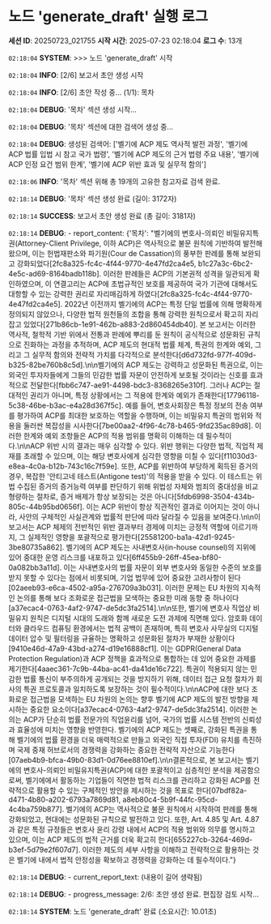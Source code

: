 # 노드 'generate_draft' 실행 로그

**세션 ID**: 20250723_021755
**시작 시간**: 2025-07-23 02:18:04
**로그 수**: 13개

`02:18:04` **SYSTEM**: >>> 노드 'generate_draft' 시작

`02:18:04` **INFO**: [2/6] 보고서 초안 생성 시작

`02:18:04` **INFO**: [2/6] 초안 작성 중... (1/1): 목차

`02:18:04` **DEBUG**: '목차' 섹션 생성 시작...

`02:18:04` **DEBUG**: '목차' 섹션에 대한 검색어 생성 중...

`02:18:04` **DEBUG**: 생성된 검색어: ['벨기에 ACP 제도 역사적 발전 과정', '벨기에 ACP 법률 입법 시 참고 국가 법령', '벨기에 ACP 제도의 근거 법령 주요 내용', '벨기에 ACP 인정 요건 범위 한계', '벨기에 ACP 위반 효과 및 실무적 함의']

`02:18:06` **INFO**: '목차' 섹션 위해 총 19개의 고유한 참고자료 검색 완료.

`02:18:14` **DEBUG**: '목차' 섹션 생성 완료 (길이: 3172자)

`02:18:14` **SUCCESS**: 보고서 초안 생성 완료 (총 길이: 3181자)

`02:18:14` **DEBUG**:   - report_content: {'목차': "벨기에의 변호사-의뢰인 비밀유지특권(Attorney-Client Privilege, 이하 ACP)은 역사적으로 불문 원칙에 기반하여 발전해왔으며, 이는 헌법재판소와 파기원(Cour de Cassation)의 풍부한 판례를 통해 보완되고 강화되었다[2fc8a325-fc4c-4f44-9770-4e47fd2ca4e5, b1c27a3c-6bc2-4e5c-ad69-8164badb118b]. 이러한 판례들은 ACP의 기본권적 성격을 일관되게 확인하였으며, 이 연결고리는 ACP에 초법규적인 보호를 제공하여 국가 기관에 대해서도 대항할 수 있는 강력한 권리로 자리매김하게 하였다[2fc8a325-fc4c-4f44-9770-4e47fd2ca4e5]. 2022년 이전까지 벨기에의 ACP는 특정 단일 법률에 의해 명확하게 정의되지 않았으나, 다양한 법적 원천들의 조합을 통해 강력한 원칙으로서 확고히 자리 잡고 있었다[271b86cb-1e91-462b-a883-2d860454db40]. 본 보고서는 이러한 역사적, 철학적 기반 위에서 전통과 판례에 뿌리를 둔 원칙이 공식적으로 성문화된 규칙으로 진화하는 과정을 추적하며, ACP 제도의 현대적 법률 체계, 특권의 한계와 예외, 그리고 그 실무적 함의와 전략적 가치를 다각적으로 분석한다[d6d732fd-977f-409d-b325-82be760b8c5d].\n\n벨기에의 ACP 제도는 강력하고 성문화된 특권으로, 이는 외국인 투자자들에게 그들의 민감한 법률 자문이 안전하게 보호될 것이라는 신호를 효과적으로 전달한다[fbb6c747-ae91-4498-bdc3-8368265e310f]. 그러나 ACP는 절대적인 권리가 아니며, 특정 상황에서는 그 적용에 한계와 예외가 존재한다[17796118-5c38-46be-b3ac-e4a28d367f5c]. 예를 들어, 변호사회장은 특정 정보의 전송 여부를 평가하여 ACP를 최대한 보호하는 역할을 수행하며, 이는 비밀유지 특권의 범위와 적용을 둘러싼 복잡성을 시사한다[7be00aa2-4f96-4c78-b465-9fd235ac89d8]. 이러한 한계와 예외 조항들은 ACP의 적용 범위를 명확히 이해하는 데 필수적이다.\n\nACP 위반 시의 결과는 매우 심각할 수 있다. 위반 행위는 다양한 법적, 직업적 제재를 초래할 수 있으며, 이는 해당 변호사에게 심각한 영향을 미칠 수 있다[f11030d3-e8ea-4c0a-b12b-743c16c7f59e]. 또한, ACP를 위반하여 부당하게 획득된 증거의 경우, 복잡한 '안티고네 테스트(Antigone test)'의 적용을 받을 수 있다. 이 테스트는 위법 수집된 증거의 증거능력 여부를 판단하기 위해 위법성 자체와 범죄의 중대성을 비교 형량하는 절차로, 증거 배제가 항상 보장되는 것은 아니다[5fdb6998-3504-434b-805c-44b95bd0656f]. 이는 ACP 위반이 항상 직관적인 결과로 이어지는 것이 아니라, 사안의 구체적인 사실관계와 법률적 판단에 따라 달라질 수 있음을 보여준다.\n\n이 보고서는 ACP 체제의 전반적인 위반 결과부터 경제에 미치는 긍정적 역할에 이르기까지, 그 실제적인 영향을 포괄적으로 평가한다[25581200-ba1a-42d1-9245-3be80735a862]. 벨기에의 ACP 제도는 사내변호사(in-house counsel)의 지위에 있어 중대한 운영 리스크를 내포하고 있다[6ff455b9-26ff-45ea-bf80-0a082bb3a11d]. 이는 사내변호사의 법률 자문이 외부 변호사와 동일한 수준의 보호를 받지 못할 수 있다는 점에서 비롯되며, 기업 법무에 있어 중요한 고려사항이 된다[02aeeb93-e6ca-4502-a95a-276709a3b031]. 이러한 문제는 EU 차원의 지속적인 논의를 통해 보다 조화로운 접근법을 모색하는 중요한 미래 동향 중 하나이다[a37ecac4-0763-4af2-9747-de5dc3fa2514].\n\n또한, 벨기에 변호사 직업상 비밀유지 원칙은 디지털 시대의 도래와 함께 새로운 도전 과제에 직면해 있다. 암호화 데이터와 클라우드 컴퓨팅 환경에서는 법적 공백이 존재하며, 특히 변호사 사무실의 디지털 데이터 압수 및 필터링을 규율하는 명확하고 성문화된 절차가 부재한 상황이다[9410e46d-47a9-43bd-a274-d19e16888cf1]. 이는 GDPR(General Data Protection Regulation)과 ACP 정책을 효과적으로 통합하는 데 있어 중요한 과제를 제기한다[4aaec361-7c9b-44ba-ac41-da41de16c722]. 특권이 적용되지 않는 민감한 법률 통신이 부주의하게 공개되는 것을 방지하기 위해, 데이터 접근 요청 절차가 회사의 특권 프로토콜과 일치하도록 보장하는 것이 필수적이다.\n\nACP에 대한 보다 조화로운 접근법을 모색하는 EU 차원의 논의는 향후 벨기에 ACP 제도의 발전 방향을 제시하는 중요한 요소이다[a37ecac4-0763-4af2-9747-de5dc3fa2514]. 이러한 논의는 ACP가 단순히 법률 전문가의 직업윤리를 넘어, 국가의 법률 시스템 전반의 신뢰성과 효율성에 미치는 영향을 반영한다. 벨기에의 ACP 제도는 셋째로, 강화된 특권을 통해 벨기에의 법률 환경을 더욱 매력적으로 만들고 외국인 직접 투자(FDI) 유치를 촉진하며 국제 중재 허브로서의 경쟁력을 강화하는 중요한 전략적 자산으로 기능한다[07aeb4b9-bfca-49b0-83d1-0d76ee8810ef].\n\n결론적으로, 본 보고서는 벨기에의 변호사-의뢰인 비밀유지특권(ACP)에 대한 포괄적이고 심층적인 분석을 제공함으로써, 벨기에에서 활동하는 기업들이 직면한 법적 리스크를 관리하고 강화된 ACP를 전략적으로 활용할 수 있는 구체적인 방안을 제시하는 것을 목표로 한다[07bdf82a-d471-4b80-a202-6793a7869d81, a8eb80c4-5b9f-44fc-95cd-4c4ba759b877]. 벨기에의 ACP는 역사적으로 불문 원칙에서 시작하여 판례를 통해 강화되었고, 현대에는 성문화된 규칙으로 발전하고 있다. 또한, Art. 4.85 및 Art. 4.87과 같은 특정 규정들은 변호사 윤리 강령 내에서 ACP의 적용 범위와 의무를 명시하고 있으며, 이는 ACP 제도의 법적 근거를 더욱 확고히 한다[655227cb-3264-469d-b3ef-5d79e2f607d7]. 이러한 제도의 세부 사항을 이해하고 전략적으로 활용하는 것은 벨기에 내에서 법적 안정성을 확보하고 경쟁력을 강화하는 데 필수적이다."}

`02:18:14` **DEBUG**:   - current_report_text: (내용이 길어 생략됨)

`02:18:14` **DEBUG**:   - progress_message: 2/6: 초안 생성 완료. 편집장 검토 시작...

`02:18:14` **SYSTEM**: 노드 'generate_draft' 완료 (소요시간: 10.01초)

